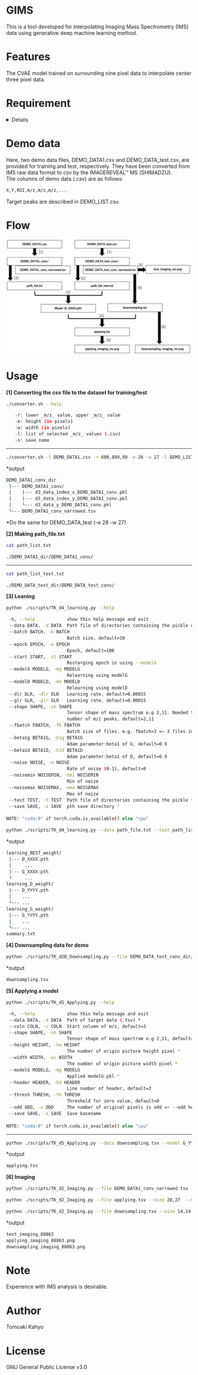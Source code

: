 
# GIMS
This is a tool developed for interpolating Imaging Mass Spectrometry (IMS) data using generative deep machine learning method.

 
# Features
The CVAE model trained on surrounding nine pixel data to interpolate center three pixel data.

 
# Requirement
<details>
 Pytorch is used with CUDA.   
 
 It is recommended to run in anaconda environment.    
  
 ```bash   
 conda info
 ```
 ```bash   
           conda version : 23.9.0
    conda-build version : 3.27.0
         python version : 3.10.9.final.0
 ```
--- 
 ```bash   
 conda list | grep pytorch
 ```
 ```bash   
 pytorch                   2.0.0           cpu_generic_py310h3496f23_1    conda-forge
 ```
---
 ```bash   
 nvcc --version
 ```
 ```bash
 Build cuda_12.4.r12.4/compiler.34097967_0
 ```
 *Other libraries: pandas, dask   

 *The hardware environment is described below for reference.   
 CPU: Intel(R) Xeon(R) CPU E5-2603 v4 @1.70GHz    
 GPU: NVIDIA TITAN X (Pascal) 12GB (recommended for learning)   
 System Mem: DDR4 64GB   
</details>


# Demo data
Here, two demo data files, DEMO_DATA1.csv and DEMO_DATA_test.csv, are provided for training and test, respectively. 
They have been converted from IMS raw data format to csv by the IMAGEREVEAL&trade; MS (SHIMADZU).   
The columns of demo data (.csv) are as follows:
```bash
X,Y,ROI,m/z,m/z,m/z,...
```
Target peaks are described in DEMO_LIST.csv.


# Flow
![Flow chart](GIMS_flow_chart.png)


 
# Usage
**[1] Converting the csv file to the dataset for training/test**
   ```bash
   ./converter.sh --help
   ```
   ```bash
　　-r: lower _m/z_ value, upper _m/z_ value   
　　-e: height (in pixels)   
　　-w: width (in pixels)   
　　-l: list of selected _m/z_ values (.csv)   
　　-s: save name
   ```
---
   ```bash
   ./converter.sh -f DEMO_DATA1.csv -r 600,899,99 -e 26 -w 27 -l DEMO_LIST.csv -s DEMO_DATA1_conv
   ```
  *output    
 ```bash
 DEMO_DATA1_conv_dir    
  |--- DEMO_DATA1_conv/   
  |    |--- d3_data_index_x_DEMO_DATA1_conv.pkl    
  |    |--- d3_data_index_y_DEMO_DATA1_conv.pkl    
  |    └--- d3_data_y_DEMO_DATA1_conv.pkl   
  └--- DEMO_DATA1_conv_narrowed.tsv    
 ```

  *Do the same for DEMO_DATA_test (-e 28 -w 27)


**[2] Making path_file.txt**
```bash
cat path_list.txt
```
```bash
./DEMO_DATA1_dir/DEMO_DATA1_conv/
```
---
```bash
cat path_list_test.txt
```
```bash
./DEMO_DATA_test_dir/DEMO_DATA_test_conv/
```

  
**[3] Leaning**    
   ```bash
   python ./scripts/TK_d4_learning.py --help
   ```
   ```bash
    -h, --help            show this help message and exit   
    --data DATA, -d DATA  Path file of directories containing the pickle data *   
    --batch BATCH, -b BATCH   
                          Batch size, default=10   
    --epoch EPOCH, -e EPOCH   
                          Epoch, default=100   
    --start START, -st START   
                          Restarging epoch in using --modelG   
    --modelG MODELG, -mg MODELG   
                          Relearning using modelG   
    --modelD MODELD, -md MODELD   
                          Relearning using modelD   
    --dlr DLR, -dlr DLR   Learning rate, default=0.00015   
    --glr GLR, -glr GLR   Learning rate, default=0.00015   
    --shape SHAPE, -sh SHAPE   
                          Tensor shape of mass spectrum e.g 2,11. Needed to be mathed to the total   
                          number of m/z peaks, default=2,11   
    --fbatch FBATCH, -fb FBATCH   
                          Batch size of files. e.g. fbatch=3 => 3 files import once from --data, default=2     
    --beta1g BETA1G, -b1g BETA1G   
                          Adam parameter:beta1 of G, default=0.9    
    --beta1d BETA1D, -b1d BETA1D   
                          Adam parameter:beta1 of D, default=0.9       
    --noise NOISE, -n NOISE   
                          Rate of noise (0-1), default=0   
    --noisemin NOISEMIN, -nmi NOISEMIN   
                          Min of noize   
    --noisemax NOISEMAX, -nma NOISEMAX   
                          Max of noize   
    --test TEST, -t TEST  Path file of directories containing the pickle for test. If not necessary, put the same file as --data *   
    --save SAVE, -s SAVE  pth save directory *

   NOTE: "cuda:0" if torch.cuda.is_available() else "cpu"
   ```
   ```bash
   python ./scripts/TK_d4_learning.py --data path_file.txt --test path_list_test.txt --shape 2,11 --dlr 0.00000001 --glr 0.002 --beta1g 0.99 --batch 22224 –-fbatch 2 --epoch 1000--save learning
   ```
*output  
 ```bash
 learning_BEST_weight/
  |--- D_XXXX.pth
  |     ...
  |--- G_XXXX.pth
  └     ...
 learning_D_weight/
  |--- D_YYYY.pth
  |    ...
  └--- ...
 learning_G_weight/
  |--- G_YYYY.pth
  |    ...
  └--- ...
 summary.txt
 ```


**[4] Downsampling data for demo**
 ```bash
python ./scripts/TK_d2B_Downsampling.py --file DEMO_DATA_test_conv_dir/DEMO_DATA_test_conv_narrowed.tsv --size 28,27 --donwn 2 --save downsampling
 ```
*output
 ```bash
 downsampling.tsv
 ```
   
**[5] Applying a model**
 ```bash
python ./scripts/TK_d5_Applying.py --help
 ```
 ```bash
  -h, --help            show this help message and exit
  --data DATA, -d DATA  Path of target data (.tsv) *
  --coln COLN, -c COLN  Start column of m/z, default=3
  --shape SHAPE, -sh SHAPE
                        Tensor shape of mass spectrum e.g 2,11, default=2,11
  --height HEIGHT, -he HEIGHT
                        The number of origin picture height pixel *
  --width WIDTH, -wi WIDTH
                        The number of origin picture width pixel *
  --modelG MODELG, -mg MODELG
                        Applied modelG.pkl *
  --header HEADER, -hd HEADER
                        Line number of header, default=3
  --thresh THRESH, -th THRESH
                        Threshold for zero value, default=0
  --odd ODD, -o ODD     The number of original pixels is odd => --odd height or --odd width or --odd both, default=none
  --save SAVE, -s SAVE  Save basename

NOTE: "cuda:0" if torch.cuda.is_available() else "cpu"
 ```
---
 ```bash
python ./scripts/TK_d5_Applying.py --data downsampling.tsv --model G_YYY.pth  --height 14 --width 14--odd width --shape 2,11 --save applying
 ```
*output
 ```bash
applying.tsv
 ```


**[6] Imaging**    

 ```bash
python ./scripts/TK_d2_Imaging.py --file DEMO_DATA1_conv_narrowed.tsv --size 28,27  --mz 888.63 --save test_imaging_d5
 ```
 ```bash
python ./scripts/TK_d2_Imaging.py --file applying.tsv --size 28,27  --mz 888.63 --save applying_imaging_d5
 ```
 ```bash
python ./scripts/TK_d2_Imaging.py --file downsampling.tsv --size 14,14  --mz 888.63 --save downsampling_imaging_d2B
 ```
*output
 ```bash
test_imaging_88863
applying_imaging_88863.png
downsampling_imaging_88863.png
 ```


# Note
Experience with IMS analysis is desirable.


# Author
Tomoaki Kahyo

 
# License
GNU General Public License v3.0 
